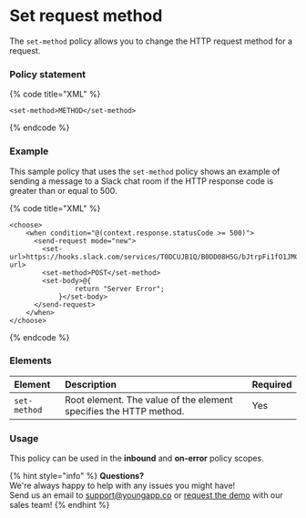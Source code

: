 # Set request method

The `set-method` policy allows you to change the HTTP request method for a request.

### Policy statement

{% code title="XML" %}
```markup
<set-method>METHOD</set-method>
```
{% endcode %}

### Example

This sample policy that uses the `set-method` policy shows an example of sending a message to a Slack chat room if the HTTP response code is greater than or equal to 500. 

{% code title="XML" %}
```markup
<choose>
    <when condition="@(context.response.statusCode >= 500)">
      <send-request mode="new">
        <set-url>https://hooks.slack.com/services/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</set-url>
        <set-method>POST</set-method>
        <set-body>@{
                return "Server Error";
            }</set-body>
      </send-request>
    </when>
</choose>
```
{% endcode %}

### Elements

| Element | Description | Required |
| :--- | :--- | :--- |
| `set-method` | Root element. The value of the element specifies the HTTP method. | Yes |

### Usage

This policy can be used in the **inbound** and **on-error** policy scopes.

{% hint style="info" %}
**Questions?**   
We're always happy to help with any issues you might have!   
Send us an email to support@youngapp.co or [request the demo](https://youngapp.co/request-demo/) with our sales team!
{% endhint %}

